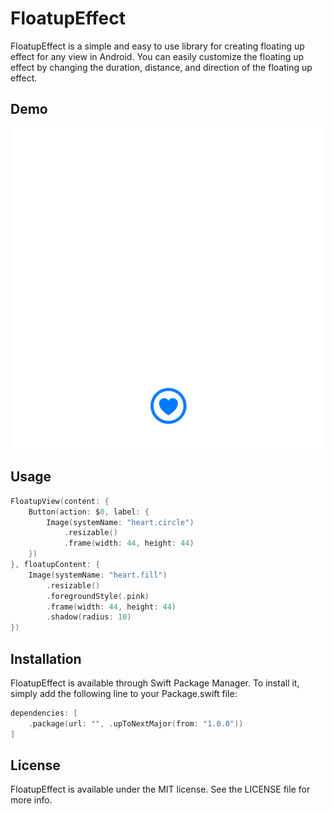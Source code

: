# FloatupEffect

FloatupEffect is a simple and easy to use library for creating floating up effect for any view in Android. You can easily customize the floating up effect by changing the duration, distance, and direction of the floating up effect.

## Demo

![](https://github.com/noppefoxwolf/FloatUpEffect/blob/main/.github/example.gif)

## Usage

```swift
FloatupView(content: {
    Button(action: $0, label: {
        Image(systemName: "heart.circle")
            .resizable()
            .frame(width: 44, height: 44)
    })
}, floatupContent: {
    Image(systemName: "heart.fill")
        .resizable()
        .foregroundStyle(.pink)
        .frame(width: 44, height: 44)
        .shadow(radius: 10)
})
```

## Installation

FloatupEffect is available through Swift Package Manager. To install it, simply add the following line to your Package.swift file:

```swift
dependencies: [
    .package(url: "", .upToNextMajor(from: "1.0.0"))
]
```

## License

FloatupEffect is available under the MIT license. See the LICENSE file for more info.
